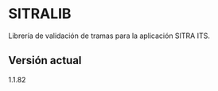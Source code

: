# SITRALIB

Librería de validación de tramas para la aplicación SITRA ITS.

## Versión actual

1.1.82